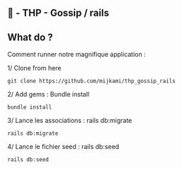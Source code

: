 
##  :gem: - THP - Gossip / rails



##   What do ?

Comment runner notre magnifique application :  

1/ Clone from here
```
git clone https://github.com/mijkami/thp_gossip_rails
```

2/ Add gems : Bundle install
```
bundle install
```

3/ Lance les associations : rails db:migrate  
```
rails db:migrate
```

4/ Lance le fichier seed : rails db:seed  
```
rails db:seed
```
